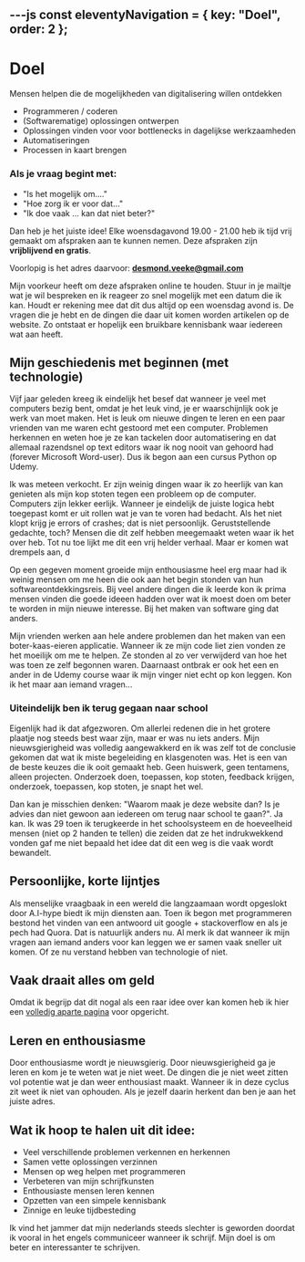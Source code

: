 ---js
const eleventyNavigation = {
	key: "Doel",
	order: 2
};
---
# Doel

Mensen helpen die de mogelijkheden van digitalisering willen ontdekken

* Programmeren / coderen
* (Softwarematige) oplossingen ontwerpen
* Oplossingen vinden voor voor bottlenecks in dagelijkse werkzaamheden
* Automatiseringen
* Processen in kaart brengen

### Als je vraag begint met: 

* "Is het mogelijk om...."
* "Hoe zorg ik er voor dat..."
* "Ik doe vaak ... kan dat niet beter?"

Dan heb je het juiste idee! Elke woensdagavond 19.00 - 21.00 heb ik tijd vrij gemaakt om afspraken aan te kunnen nemen. Deze afspraken zijn **vrijblijvend en gratis**. 

Voorlopig is het adres daarvoor: **desmond.veeke@gmail.com**

<!-- Google Calendar Appointment Scheduling begin -->
<link href="https://calendar.google.com/calendar/scheduling-button-script.css" rel="stylesheet">
<script src="https://calendar.google.com/calendar/scheduling-button-script.js" async></script>
<script>
(function() {
  var target = document.currentScript;
  window.addEventListener('load', function() {
    calendar.schedulingButton.load({
      url: 'https://calendar.google.com/calendar/appointments/schedules/AcZssZ2YD61VLEBl-9BrU1NNDGJA8LVMlp2dhKa5HKWjOi-lUgZxl9Qq4TygNnV0o6Ym33M2MbJkWXR4?gv=true',
      color: '#039BE5',
      label: 'Boek een afspraak',
      target,
    });
  });
})();
</script>
<!-- end Google Calendar Appointment Scheduling -->

Mijn voorkeur heeft om deze afspraken online te houden. Stuur in je mailtje wat je wil bespreken en ik reageer zo snel mogelijk met een datum die ik kan. Houdt er rekening mee dat dit dus altijd op een woensdag avond is.
De vragen die je hebt en de dingen die daar uit komen worden artikelen op de website. Zo ontstaat er hopelijk een bruikbare kennisbank waar iedereen wat aan heeft. 


## Mijn geschiedenis met beginnen (met technologie)
Vijf jaar geleden kreeg ik eindelijk het besef dat wanneer je veel met computers bezig bent, omdat je het leuk vind, je er waarschijnlijk ook je werk van moet maken. Het is leuk om nieuwe dingen te leren en een paar vrienden van me waren echt gestoord met een computer. Problemen herkennen en weten hoe je ze kan tackelen door automatisering en dat allemaal razendsnel op text editors waar ik nog nooit van gehoord had (forever Microsoft Word-user). Dus ik begon aan een cursus Python op Udemy.

Ik was meteen verkocht.
Er zijn weinig dingen waar ik zo heerlijk van kan genieten als mijn kop stoten tegen een probleem op de computer. Computers zijn lekker eerlijk. Wanneer je eindelijk de juiste logica hebt toegepast komt er uit rollen wat je van te voren had bedacht. Als het niet klopt krijg je errors of crashes; dat is niet persoonlijk. Geruststellende gedachte, toch? Mensen die dit zelf hebben meegemaakt weten waar ik het over heb.
Tot nu toe lijkt me dit een vrij helder verhaal. Maar er komen wat drempels aan, d

Op een gegeven moment groeide mijn enthousiasme heel erg maar had ik weinig mensen om me heen die ook aan het begin stonden van hun softwareontdekkingsreis. Bij veel andere dingen die ik leerde kon ik prima mensen vinden die goede ideeen hadden over wat ik moest doen om beter te worden in mijn nieuwe interesse. Bij het maken van software ging dat anders.

Mijn vrienden werken aan hele andere problemen dan het maken van een boter-kaas-eieren applicatie. Wanneer ik ze mijn code liet zien vonden ze het moeilijk om me te helpen. Ze stonden al zo ver verwijderd van hoe het was toen ze zelf begonnen waren. Daarnaast ontbrak er ook het een en ander in de Udemy course waar ik mijn vinger niet echt op kon leggen. Kon ik het maar aan iemand vragen...

### Uiteindelijk ben ik terug gegaan naar school
Eigenlijk had ik dat afgezworen. Om allerlei redenen die in het grotere plaatje nog steeds best waar zijn, maar er was nu iets anders. Mijn nieuwsgierigheid was volledig aangewakkerd en ik was zelf tot de conclusie gekomen dat wat ik miste begeleiding en klasgenoten was. Het is een van de beste keuzes die ik ooit gemaakt heb. Geen huiswerk, geen tentamens, alleen projecten. Onderzoek doen, toepassen, kop stoten, feedback krijgen, onderzoek, toepassen, kop stoten, je snapt het wel.

Dan kan je misschien denken: "Waarom maak je deze website dan? Is je advies dan niet gewoon aan iedereen om terug naar school te gaan?". Ja kan. Ik was 29 toen ik terugkeerde in het schoolsysteem en de hoeveelheid mensen (niet op 2 handen te tellen) die zeiden dat ze het indrukwekkend vonden gaf me niet bepaald het idee dat dit een weg is die vaak wordt bewandelt. 


## Persoonlijke, korte lijntjes
Als menselijke vraagbaak in een wereld die langzaamaan wordt opgeslokt door A.I-hype biedt ik mijn diensten aan. Toen ik begon met programmeren bestond het vinden van een antwoord uit google + stackoverflow en als je pech had Quora. Dat is natuurlijk anders nu. Al merk ik dat wanneer ik mijn vragen aan iemand anders voor kan leggen we er samen vaak sneller uit komen. Of ze nu verstand hebben van technologie of niet.

## Vaak draait alles om geld
Omdat ik begrijp dat dit nogal als een raar idee over kan komen heb ik hier een <a href="./geld.md">volledig aparte pagina</a> voor opgericht. 

## Leren en enthousiasme
Door enthousiasme wordt je nieuwsgierig. Door nieuwsgierigheid ga je leren en kom je te weten wat je niet weet. De dingen die je niet weet zitten vol potentie wat je dan weer enthousiast maakt. Wanneer ik in deze cyclus zit weet ik niet van ophouden. Als je jezelf daarin herkent dan ben je aan het juiste adres.

## Wat ik hoop te halen uit dit idee:

* Veel verschillende problemen verkennen en herkennen
* Samen vette oplossingen verzinnen
* Mensen op weg helpen met programmeren
* Verbeteren van mijn schrijfkunsten
* Enthousiaste mensen leren kennen
* Opzetten van een simpele kennisbank
* Zinnige en leuke tijdbesteding

Ik vind het jammer dat mijn nederlands steeds slechter is geworden doordat ik vooral in het engels communiceer wanneer ik schrijf. Mijn doel is om beter en interessanter te schrijven.